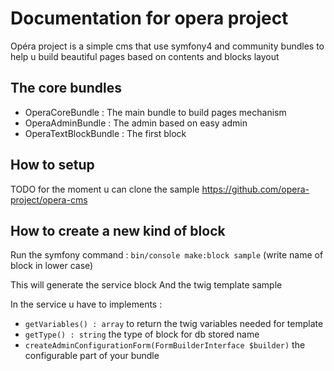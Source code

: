 # Documentation for opera project

Opéra project is a simple cms that use symfony4 and community bundles to help u build beautiful pages based on contents and blocks layout

## The core bundles

- OperaCoreBundle : The main bundle to build pages mechanism
- OperaAdminBundle : The admin based on easy admin
- OperaTextBlockBundle : The first block

## How to setup

TODO for the moment u can clone the sample https://github.com/opera-project/opera-cms

## How to create a new kind of block

Run the symfony command : `bin/console make:block sample` (write name of block in lower case)

This will generate the service block
And the twig template sample 

In the service u have to implements :

- `getVariables() : array` to return the twig variables needed for template
- `getType() : string` the type of block for db stored name
- `createAdminConfigurationForm(FormBuilderInterface $builder)` the configurable part of your bundle
